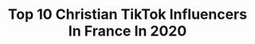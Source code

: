 ---
title: Top 10 Christian TikTok Influencers In France In 2020
description: >-
  Find top christian TikTok influencers in France in 2020. Most popular hashtags: #dance #challenge #christiangrey #love.
platform: TikTok
profiles:
  - username: "pdg_225"
    fullname: >-
      Pdg_225
    location: "France"
    followers: 10202
    engagement: 1519
    commentsToLikes: 0.079432
    id: cka0hj02m9dtf0i786w0u5hw2
    verified: false
    hashtags: "#star, #bazzichallenge, #pourtoupage, #fastfood"
  - username: "blackiemeit_"
    fullname: >-
      blackie
    location: "France"
    followers: 39517
    engagement: 1744
    commentsToLikes: 0.039020
    id: cka0fvapa1asz0i78rzvsnok7
    verified: false
    hashtags: "#couplegoals, #mere, #blindinglights, #traduisca"
  - username: "nisskissbih"
    fullname: >-
      Its3nissa❤️
    location: "France"
    followers: 49294
    engagement: 970
    commentsToLikes: 0.050594
    id: ckamszw06sk2m0i78xorwaywb
    verified: false
    hashtags: "#blebekblebek, #latino, #christianity, #tutorial"
  - username: "latino_kabyle"
    fullname: >-
      Nas
    location: "France"
    followers: 8082
    engagement: 621
    commentsToLikes: 0.060359
    id: cka0hjtr99kla0i789wjybp27
    verified: false
    hashtags: "#beurette, #love, #comedia, #foryoup"
  - username: "karinelouane"
    fullname: >-
      Team 80/90
    location: "France"
    followers: 4328
    engagement: 907
    commentsToLikes: 0.118333
    id: cka0fw0ax1hno0i7826e05i0j
    verified: false
    hashtags: "#termine, #allonsy, #nerispas, #gloss"
  - username: "ragnar59440"
    fullname: >-
      Ragnar59440
    location: "France"
    followers: 12180
    engagement: 1058
    commentsToLikes: 0.050468
    id: cka7r9auxe2wa0i78a6se4r6p
    verified: false
    hashtags: "#starwars, #apero, #pumpchallange, #beforeandafter"
  - username: "marvine131920"
    fullname: >-
      Irvine Amberto
    location: "France"
    followers: 7529
    engagement: 417
    commentsToLikes: 0.045989
    id: cka0yvuw2cyjq0i78rjern3h9
    verified: false
    hashtags: "#poubelle, #tenues, #short, #brunette"
  - username: "lauracourtine81"
    fullname: >-
      Laura 🌸
    location: "France"
    followers: 5083
    engagement: 1095
    commentsToLikes: 0.017975
    id: ck9fc81t8inz70j78s8lyir96
    verified: false
    hashtags: "#oiseauchallenge, #decoupage, #model, #scoth"
  - username: "inspiretoici"
    fullname: >-
      Inspire-toi ici
    location: "France"
    followers: 11857
    engagement: 168
    commentsToLikes: 0.025057
    id: ckai0hpv27qsh0i78frt6oe09
    verified: false
    hashtags: "#eyeshadow, #sneakers, #nike, #princess"
  - username: "_childoflord_"
    fullname: >-
      _childoflord_
    location: "France"
    followers: 13864
    engagement: 1023
    commentsToLikes: 0.021747
    id: ckad46bminzwe0i78v4b2knte
    verified: false
    hashtags: "#smart, #africainfier, #paris, #nigerian"
---